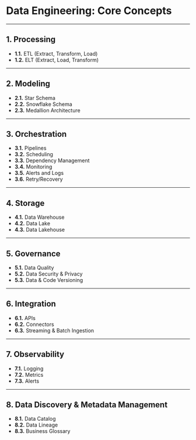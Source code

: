 # Data Engineering: Core Concepts

---

## 1. Processing
- **1.1.** ETL (Extract, Transform, Load)  
- **1.2.** ELT (Extract, Load, Transform)

---

## 2. Modeling
- **2.1.** Star Schema  
- **2.2.** Snowflake Schema  
- **2.3.** Medallion Architecture

---

## 3. Orchestration
- **3.1.** Pipelines
- **3.2.** Scheduling
- **3.3.** Dependency Management
- **3.4.** Monitoring
- **3.5.** Alerts and Logs 
- **3.6.** Retry/Recovery

---

## 4. Storage
- **4.1.** Data Warehouse  
- **4.2.** Data Lake  
- **4.3.** Data Lakehouse

---

## 5. Governance
- **5.1.** Data Quality  
- **5.2.** Data Security & Privacy  
- **5.3.** Data & Code Versioning

---

## 6. Integration
- **6.1.** APIs  
- **6.2.** Connectors  
- **6.3.** Streaming & Batch Ingestion

---

## 7. Observability
- **7.1.** Logging  
- **7.2.** Metrics  
- **7.3.** Alerts

---

## 8. Data Discovery & Metadata Management
- **8.1.** Data Catalog  
- **8.2.** Data Lineage  
- **8.3.** Business Glossary
